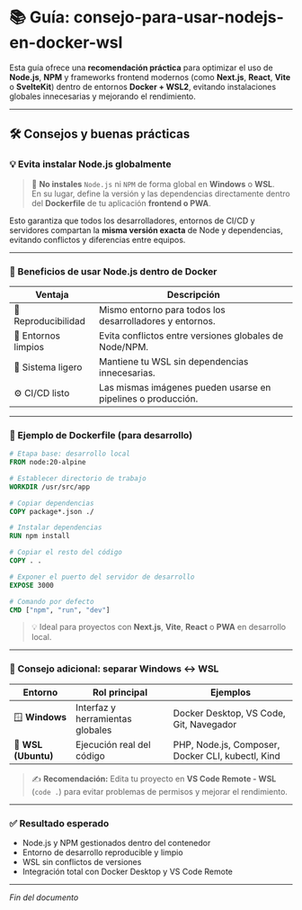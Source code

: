 # 📚 Guía: consejo-para-usar-nodejs-en-docker-wsl

Esta guía ofrece una **recomendación práctica** para optimizar el uso de **Node.js**, **NPM** y frameworks frontend modernos (como **Next.js**, **React**, **Vite** o **SvelteKit**) dentro de entornos **Docker + WSL2**, evitando instalaciones globales innecesarias y mejorando el rendimiento.

---

## 🛠️ Consejos y buenas prácticas

### 💡 Evita instalar Node.js globalmente

> 🚫 **No instales** `Node.js` ni `NPM` de forma global en **Windows** o **WSL**.  
> En su lugar, define la versión y las dependencias directamente dentro del **Dockerfile** de tu aplicación **frontend o PWA**.

Esto garantiza que todos los desarrolladores, entornos de CI/CD y servidores compartan la **misma versión exacta** de Node y dependencias, evitando conflictos y diferencias entre equipos.

---

### 🧩 Beneficios de usar Node.js dentro de Docker

| Ventaja             | Descripción                                                   |
|---------------------|---------------------------------------------------------------|
| 🔁 Reproducibilidad | Mismo entorno para todos los desarrolladores y entornos.     |
| 🚀 Entornos limpios | Evita conflictos entre versiones globales de Node/NPM.       |
| 🧹 Sistema ligero   | Mantiene tu WSL sin dependencias innecesarias.               |
| ⚙️ CI/CD listo      | Las mismas imágenes pueden usarse en pipelines o producción. |

---

### 🧱 Ejemplo de Dockerfile (para desarrollo)

``` dockerfile
# Etapa base: desarrollo local
FROM node:20-alpine

# Establecer directorio de trabajo
WORKDIR /usr/src/app

# Copiar dependencias
COPY package*.json ./

# Instalar dependencias
RUN npm install

# Copiar el resto del código
COPY . .

# Exponer el puerto del servidor de desarrollo
EXPOSE 3000

# Comando por defecto
CMD ["npm", "run", "dev"]
```

> 💡 Ideal para proyectos con **Next.js**, **Vite**, **React** o **PWA** en desarrollo local.

---

### 🐧 Consejo adicional: separar Windows ↔️ WSL

| Entorno              | Rol principal                    | Ejemplos                                          |
|----------------------|----------------------------------|---------------------------------------------------|
| 🪟 **Windows**      | Interfaz y herramientas globales | Docker Desktop, VS Code, Git, Navegador           |
| 🐧 **WSL (Ubuntu)** | Ejecución real del código        | PHP, Node.js, Composer, Docker CLI, kubectl, Kind |

> ✍️ **Recomendación:** Edita tu proyecto en **VS Code Remote - WSL** (`code .`) para evitar problemas de permisos y mejorar el rendimiento.

---

### ✅ Resultado esperado

- Node.js y NPM gestionados dentro del contenedor  
- Entorno de desarrollo reproducible y limpio  
- WSL sin conflictos de versiones  
- Integración total con Docker Desktop y VS Code Remote  

---

*Fin del documento*
